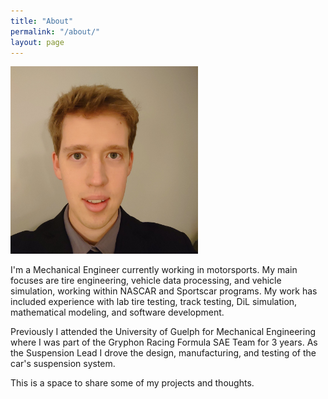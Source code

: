 ```yaml
---
title: "About"
permalink: "/about/"
layout: page
---
```


<img src="assets\images\About\self.jpg" alt="self" width="300"/>

I'm a Mechanical Engineer currently working in motorsports. My main focuses are tire engineering, vehicle data processing, and vehicle simulation, working within NASCAR and Sportscar programs. My work has included experience with lab tire testing, track testing, DiL simulation, mathematical modeling, and software development. 

Previously I attended the University of Guelph for Mechanical Engineering where I was part of the Gryphon Racing Formula SAE Team for 3 years. As the Suspension Lead I drove the design, manufacturing, and testing of the car's suspension system.

This is a space to share some of my projects and thoughts.




